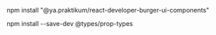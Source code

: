 npm install "@ya.praktikum/react-developer-burger-ui-components"

npm install --save-dev @types/prop-types

